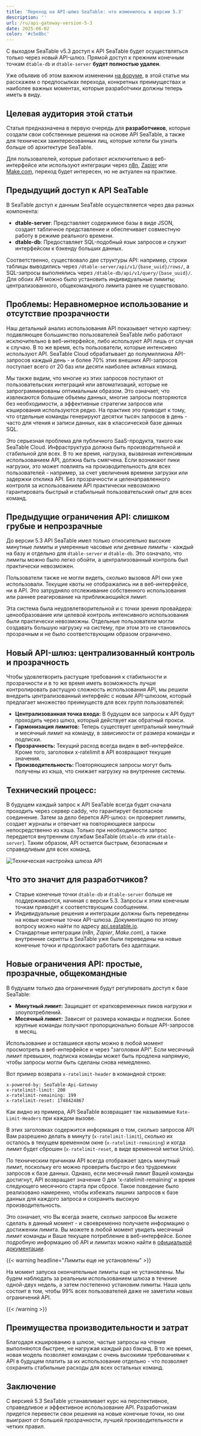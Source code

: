 ```yaml
---
title: 'Переход на API-шлюз SeaTable: что изменилось в версии 5.3'
description: ''
url: /ru/api-gateway-version-5-3
date: 2025-06-02
color: '#c5e8bc'
---
```


С выходом SeaTable v5.3 доступ к API SeaTable будет осуществляться только через новый API-шлюз. Прямой доступ к прежним конечным точкам `dtable-db` и `dtable-server` **будет полностью удален**.

Уже объявив об этом важном изменении [на форуме](https://forum.seatable.com/t/important-changes-to-the-seatable-cloud-api-in-version-5-3/6677), в этой статье мы расскажем о предпосылках перехода, конкретных преимуществах и наиболее важных моментах, которые разработчики должны теперь иметь в виду.

## Целевая аудитория этой статьи

Статья предназначена в первую очередь для **разработчиков**, которые создали свои собственные решения на основе API SeaTable, а также для технически заинтересованных лиц, которые хотели бы узнать больше об архитектуре SeaTable.

Для пользователей, которые работают исключительно в веб-интерфейсе или используют интеграции через [n8n](https://n8n.io/integrations/seatable/), [Zapier](https://zapier.com/apps/seatable/integrations) или [Make.com](https://www.make.com/en/integrations/seatable), переход будет интересен, но не актуален на практике.

## Предыдущий доступ к API SeaTable

В SeaTable доступ к данным SeaTable осуществляется через два разных компонента:

- **dtable-server**: Представляет содержимое базы в виде JSON, создает табличное представление и обеспечивает совместную работу в режиме реального времени.
- **dtable-db**: Предоставляет SQL-подобный язык запросов и служит интерфейсом к бэкенду больших данных.

Соответственно, существовало две структуры API: например, строки таблицы выводились через `/dtable-server/api/v1/{base_uuid}/rows/`, а SQL-запросы выполнялись через `/dtable-db/api/v1/query/{base_uuid}/`. Для обоих API можно было установить индивидуальные лимиты; централизованного, общекомандного лимита ранее не существовало.

## Проблемы: Неравномерное использование и отсутствие прозрачности

Наш детальный анализ использования API показывает четкую картину: подавляющее большинство пользователей SeaTable либо работают исключительно в веб-интерфейсе, либо используют API лишь от случая к случаю. В то же время, есть пользователи, которые интенсивно используют API. SeaTable Cloud обрабатывает до полумиллиона API-запросов каждый день - и более 70% этих внешних API-запросов поступает всего от 20 баз или десяти наиболее активных команд.

Мы также видим, что многие из этих запросов поступают от пользовательских интеграций или автоматизаций, которые не запрограммированы оптимальным образом. Это означает, что извлекаются большие объемы данных, многие запросы повторяются без необходимости, а эффективные стратегии запросов или кэширования используются редко. На практике это приводит к тому, что отдельные команды генерируют десятки тысяч запросов в день - часто для чтения и записи данных, как в классической базе данных SQL.

Это серьезная проблема для публичного SaaS-продукта, такого как SeaTable Cloud. Инфраструктура должна быть производительной и стабильной для всех. В то же время, нагрузка, вызванная интенсивным использованием API, должна быть смягчена. Если возникают пики нагрузки, это может повлиять на производительность для всех пользователей - например, за счет увеличения времени загрузки или задержки отклика API. Без прозрачности и целенаправленного контроля за использованием API практически невозможно гарантировать быстрый и стабильный пользовательский опыт для всех команд.

## Предыдущие ограничения API: слишком грубые и непрозрачные

До версии 5.3 API SeaTable имел только относительно высокие минутные лимиты и умеренные часовые или дневные лимиты - каждый на базу и отдельно для `dtable-server` и `dtable-db`. Это означало, что лимиты можно было легко обойти, а централизованный контроль был практически невозможен.

Пользователи также не могли видеть, сколько вызовов API они уже использовали. Текущие квоты не отображались ни в веб-интерфейсе, ни в API. Это затрудняло отслеживание собственного использования или раннее реагирование на приближающийся лимит.

Эта система была неудовлетворительной и с точки зрения провайдера: ценообразование или целевой контроль интенсивного использования были практически невозможны. Отдельные пользователи могли создавать большую нагрузку на систему, при этом это не становилось прозрачным и не было соответствующим образом ограничено.

## Новый API-шлюз: централизованный контроль и прозрачность

Чтобы удовлетворить растущие требования к стабильности и прозрачности и в то же время иметь возможность лучше контролировать растущую сложность использования API, мы решили внедрить централизованный интерфейс с новым API-шлюзом, который предлагает множество преимуществ для всех групп пользователей:

- **Централизованная точка входа:** В будущем все запросы к API будут проходить через шлюз, который действует как обратный прокси.
- **Гармонизация лимитов:** Теперь существует центральный минутный и месячный лимит на команду, в зависимости от размера команды и подписки.
- **Прозрачность:** Текущий расход всегда виден в веб-интерфейсе. Кроме того, заголовки x-ratelimit в API возвращают текущие значения.
- **Производительность:** Повторяющиеся запросы могут быть получены из кэша, что снижает нагрузку на внутренние системы.

## Технический процесс:

В будущем каждый запрос к API SeaTable всегда будет сначала проходить через сервер caddy, что гарантирует безопасное соединение. Затем за дело берется API-шлюз: он проверяет лимиты, создает журналы и отвечает на повторяющиеся запросы непосредственно из кэша. Только при необходимости запрос передается внутренним службам SeaTable (`dtable-db` или `dtable-server`). Таким образом, API остается быстрым, безопасным и справедливым для всех команд.

![Техническая настройка шлюза API](technical-setup.png)

## Что это значит для разработчиков?

- Старые конечные точки `dtable-db` и `dtable-server` больше не поддерживаются, начиная с версии 5.3. Запросы к этим конечным точкам приводят к соответствующим сообщениям.
- Индивидуальные решения и интеграции должны быть переведены на новые конечные точки API-шлюза. Документацию по этому вопросу можно найти по адресу [api.seatable.io](https://api.seatable.io).
- Стандартные интеграции (_n8n_, _Zapier_, _Make.com_), а также внутренние скрипты в SeaTable уже были переведены на новые конечные точки и продолжают работать без адаптации.

## Новые ограничения API: простые, прозрачные, общекомандные

В будущем только два ограничения будут регулировать доступ к базе SeaTable:

- **Минутный лимит:** Защищает от кратковременных пиков нагрузки и злоупотреблений.
- **Месячный лимит:** Зависит от размера команды и подписки. Более крупные команды получают пропорционально больше API-запросов в месяц.

Использование и оставшиеся квоты можно в любой момент просмотреть в веб-интерфейсе и через "заголовки API". Если месячный лимит превышен, подписка команды может быть продлена напрямую, чтобы запросы могли быть сделаны снова немедленно.

Вот пример возврата `x-ratelimit-header` в командной строке:

```
x-powered-by: SeaTable-Api-Gateway
x-ratelimit-limit: 200
x-ratelimit-remaining: 199
x-ratelimit-reset: 1748424867
```

Как видно из примера, API SeaTable возвращает так называемые `Rate-Limit-Headers` при каждом вызове.

В этих заголовках содержится информация о том, сколько запросов API Вам разрешено делать в минуту (`x-ratelimit-limit`), сколько их осталось в текущем временном окне (`x-ratelimit-remaining`) и когда лимит будет сброшен (`x-ratelimit-reset`, в виде временной метки Unix).

По техническим причинам API всегда отображает здесь минутный лимит, поскольку его можно проверить быстро и без трудоемких запросов к базе данных. Однако, если месячный лимит Вашей команды достигнут, API возвращает значение 0 для 'x-ratelimit-remaining' и время следующего месячного старта при сбросе. Такое поведение было реализовано намеренно, чтобы избежать лишних запросов к базе данных для каждого запроса и сохранить высокую производительность.

Это означает, что Вы всегда знаете, сколько запросов Вы можете сделать в данный момент - и своевременно получаете информацию о достижении лимита. Вы можете в любой момент увидеть месячный лимит команды и Ваше текущее потребление в веб-интерфейсе. Более подробную информацию об API и лимитах можно найти в [официальной документации](https://api.seatable.io).

{{< warning headline="Лимиты еще не установлены" >}}

На момент запуска окончательные лимиты еще не установлены. Мы будем наблюдать за реальным использованием шлюза в течение одной-двух недель, а затем постепенно установим лимиты. Наша цель состоит в том, чтобы 99% всех пользователей даже не заметили новых ограничений API.

{{< /warning >}}

## Преимущества производительности и затрат

Благодаря кэшированию в шлюзе, частые запросы на чтение выполняются быстрее, не нагружая каждый раз бэкэнд. В то же время, новая модель позволяет командам с очень высокими требованиями к API в будущем платить за их использование отдельно - что позволяет сохранить стабильные расходы для всех остальных команд.

## Заключение

С версией 5.3 SeaTable устанавливает курс на перспективное, справедливое и эффективное использование API. Разработчикам придется перевести свои решения на новые конечные точки, но они выиграют от большей прозрачности, лучшей производительности и четких правил.
